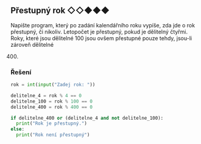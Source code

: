 ## Přestupný rok ◇◇◆◆◆

Napište program, který po zadání kalendářního roku vypíše, zda jde o rok přestupný, či nikoliv. Letopočet je přestupný,
pokud je dělitelný čtyřmi. Roky, které jsou dělitelné 100 jsou ovšem přestupné pouze tehdy, jsou-li zároveň dělitelné

400.

### Řešení

```python
rok = int(input("Zadej rok: "))

delitelne_4 = rok % 4 == 0
delitelne_100 = rok % 100 == 0
delitelne_400 = rok % 400 == 0

if delitelne_400 or (delitelne_4 and not delitelne_100):
  print("Rok je přestupný.")
else:
  print("Rok není přestupný")
```